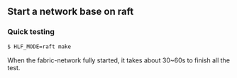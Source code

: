 ## Start a network base on raft

### Quick testing

```bash
$ HLF_MODE=raft make
```
When the fabric-network fully started, it takes about 30~60s to finish all the test. 
